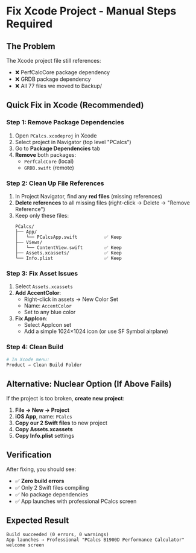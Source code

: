 # Fix Xcode Project - Manual Steps Required

## The Problem
The Xcode project file still references:
- ❌ PerfCalcCore package dependency
- ❌ GRDB package dependency  
- ❌ All 77 files we moved to Backup/

## Quick Fix in Xcode (Recommended)

### Step 1: Remove Package Dependencies
1. Open `PCalcs.xcodeproj` in Xcode
2. Select project in Navigator (top level "PCalcs")
3. Go to **Package Dependencies** tab
4. **Remove** both packages:
   - `PerfCalcCore` (local)
   - `GRDB.swift` (remote)

### Step 2: Clean Up File References  
1. In Project Navigator, find any **red files** (missing references)
2. **Delete references** to all missing files (right-click → Delete → "Remove Reference")
3. Keep only these files:
   ```
   PCalcs/
   ├── App/
   │   └── PCalcsApp.swift          ✅ Keep
   ├── Views/
   │   └── ContentView.swift        ✅ Keep  
   ├── Assets.xcassets/             ✅ Keep
   └── Info.plist                   ✅ Keep
   ```

### Step 3: Fix Asset Issues
1. Select `Assets.xcassets`
2. **Add AccentColor**:
   - Right-click in assets → New Color Set
   - Name: `AccentColor`
   - Set to any blue color
3. **Fix AppIcon**:
   - Select AppIcon set
   - Add a simple 1024×1024 icon (or use SF Symbol airplane)

### Step 4: Clean Build
```bash
# In Xcode menu:
Product → Clean Build Folder
```

## Alternative: Nuclear Option (If Above Fails)

If the project is too broken, **create new project**:

1. **File → New → Project**
2. **iOS App**, name: `PCalcs`
3. **Copy our 2 Swift files** to new project
4. **Copy Assets.xcassets** 
5. **Copy Info.plist** settings

## Verification
After fixing, you should see:
- ✅ **Zero build errors**
- ✅ Only 2 Swift files compiling
- ✅ No package dependencies
- ✅ App launches with professional PCalcs screen

## Expected Result
```
Build succeeded (0 errors, 0 warnings)
App launches → Professional "PCalcs B1900D Performance Calculator" welcome screen
```